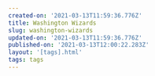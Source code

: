 ```yaml
---
created-on: '2021-03-13T11:59:36.776Z'
title: Washington Wizards
slug: washington-wizards
updated-on: '2021-03-13T11:59:36.776Z'
published-on: '2021-03-13T12:00:22.283Z'
layout: '[tags].html'
tags: tags
---
```



